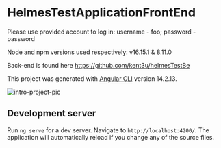 # HelmesTestApplicationFrontEnd

Please use provided account to log in: username - foo; password - password

Node and npm versions used respectively: v16.15.1 & 8.11.0

Back-end is found here https://github.com/kent3u/helmesTestBe

This project was generated with [Angular CLI](https://github.com/angular/angular-cli) version 14.2.13.

![intro-project-pic]([https://private-user-images.githubusercontent.com/105932495/312638672-706807c2-a86f-4458-97c6-684de5a56d1e.JPG?jwt=eyJhbGciOiJIUzI1NiIsInR5cCI6IkpXVCJ9.eyJpc3MiOiJnaXRodWIuY29tIiwiYXVkIjoicmF3LmdpdGh1YnVzZXJjb250ZW50LmNvbSIsImtleSI6ImtleTUiLCJleHAiOjE3MTAzNjg5NTgsIm5iZiI6MTcxMDM2ODY1OCwicGF0aCI6Ii8xMDU5MzI0OTUvMzEyNjM4NjcyLTcwNjgwN2MyLWE4NmYtNDQ1OC05N2M2LTY4NGRlNWE1NmQxZS5KUEc_WC1BbXotQWxnb3JpdGhtPUFXUzQtSE1BQy1TSEEyNTYmWC1BbXotQ3JlZGVudGlhbD1BS0lBVkNPRFlMU0E1M1BRSzRaQSUyRjIwMjQwMzEzJTJGdXMtZWFzdC0xJTJGczMlMkZhd3M0X3JlcXVlc3QmWC1BbXotRGF0ZT0yMDI0MDMxM1QyMjI0MThaJlgtQW16LUV4cGlyZXM9MzAwJlgtQW16LVNpZ25hdHVyZT03YjA1NTU0YWZmMzI1ZDNhNzY2NjRkNmI2OWZhMGY4MTZkYWRjODYzMDgzNjhlYTZmZDVhNmQ3YWMxYTQ1OTk2JlgtQW16LVNpZ25lZEhlYWRlcnM9aG9zdCZhY3Rvcl9pZD0wJmtleV9pZD0wJnJlcG9faWQ9MCJ9.-WQ0L1P3FPi0cEZI_n1GTrffrKcqvwJOWCrguI1hYvU](https://private-user-images.githubusercontent.com/105932495/312638672-706807c2-a86f-4458-97c6-684de5a56d1e.JPG?jwt=eyJhbGciOiJIUzI1NiIsInR5cCI6IkpXVCJ9.eyJpc3MiOiJnaXRodWIuY29tIiwiYXVkIjoicmF3LmdpdGh1YnVzZXJjb250ZW50LmNvbSIsImtleSI6ImtleTUiLCJleHAiOjE3MTA3MDg5NTgsIm5iZiI6MTcxMDcwODY1OCwicGF0aCI6Ii8xMDU5MzI0OTUvMzEyNjM4NjcyLTcwNjgwN2MyLWE4NmYtNDQ1OC05N2M2LTY4NGRlNWE1NmQxZS5KUEc_WC1BbXotQWxnb3JpdGhtPUFXUzQtSE1BQy1TSEEyNTYmWC1BbXotQ3JlZGVudGlhbD1BS0lBVkNPRFlMU0E1M1BRSzRaQSUyRjIwMjQwMzE3JTJGdXMtZWFzdC0xJTJGczMlMkZhd3M0X3JlcXVlc3QmWC1BbXotRGF0ZT0yMDI0MDMxN1QyMDUwNThaJlgtQW16LUV4cGlyZXM9MzAwJlgtQW16LVNpZ25hdHVyZT02OWVhNjM1YTM4NDNhNDVlZjllMjEzODk5YTI1ZTQ0ODg0MDYwMjkxMTFjM2ZhYjRiNWMwODBhOTM4Y2ZmZDU3JlgtQW16LVNpZ25lZEhlYWRlcnM9aG9zdCZhY3Rvcl9pZD0wJmtleV9pZD0wJnJlcG9faWQ9MCJ9.Sy6j4-Oq_E9YAco_MtBU68Ljc4h1WvBOylj_raifGg8)https://private-user-images.githubusercontent.com/105932495/312638672-706807c2-a86f-4458-97c6-684de5a56d1e.JPG?jwt=eyJhbGciOiJIUzI1NiIsInR5cCI6IkpXVCJ9.eyJpc3MiOiJnaXRodWIuY29tIiwiYXVkIjoicmF3LmdpdGh1YnVzZXJjb250ZW50LmNvbSIsImtleSI6ImtleTUiLCJleHAiOjE3MTA3MDg5NTgsIm5iZiI6MTcxMDcwODY1OCwicGF0aCI6Ii8xMDU5MzI0OTUvMzEyNjM4NjcyLTcwNjgwN2MyLWE4NmYtNDQ1OC05N2M2LTY4NGRlNWE1NmQxZS5KUEc_WC1BbXotQWxnb3JpdGhtPUFXUzQtSE1BQy1TSEEyNTYmWC1BbXotQ3JlZGVudGlhbD1BS0lBVkNPRFlMU0E1M1BRSzRaQSUyRjIwMjQwMzE3JTJGdXMtZWFzdC0xJTJGczMlMkZhd3M0X3JlcXVlc3QmWC1BbXotRGF0ZT0yMDI0MDMxN1QyMDUwNThaJlgtQW16LUV4cGlyZXM9MzAwJlgtQW16LVNpZ25hdHVyZT02OWVhNjM1YTM4NDNhNDVlZjllMjEzODk5YTI1ZTQ0ODg0MDYwMjkxMTFjM2ZhYjRiNWMwODBhOTM4Y2ZmZDU3JlgtQW16LVNpZ25lZEhlYWRlcnM9aG9zdCZhY3Rvcl9pZD0wJmtleV9pZD0wJnJlcG9faWQ9MCJ9.Sy6j4-Oq_E9YAco_MtBU68Ljc4h1WvBOylj_raifGg8)

## Development server

Run `ng serve` for a dev server. Navigate to `http://localhost:4200/`. The application will automatically reload if you change any of the source files.
